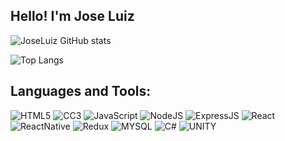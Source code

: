 ## Hello! I'm Jose Luiz

![JoseLuiz GitHub stats](https://github-readme-stats.vercel.app/api?username=JoseLuizjl&show_icons=true&theme=tokyonight)

![Top Langs](https://github-readme-stats.vercel.app/api/top-langs/?username=JoseLuizjl&layout=compact)

## Languages and Tools:
<div style="display: inline_block">
    <img alt="HTML5" src="https://img.shields.io/badge/HTML-239120?style=for-the-badge&logo=html5&logoColor=white" />
    <img alt="CC3" src="https://img.shields.io/badge/CSS-3498DB?&style=for-the-badge&logo=css3&logoColor=white" />
    <img alt="JavaScript" src="https://img.shields.io/badge/JavaScript-F7DF1E?style=for-the-badge&logo=javascript&logoColor=black" />
    <img alt="NodeJS" src="https://img.shields.io/badge/Node.js-43853D?style=for-the-badge&logo=node.js&logoColor=white](https://img.shields.io/badge/Node.js-43853D?style=for-the-badge&logo=node.js&logoColor=white)" />
    <img alt="ExpressJS" src="https://img.shields.io/badge/Express.js-404D59?style=for-the-badge"/>
    <img alt="React" src="https://img.shields.io/badge/React-20232A?style=for-the-badge&logo=react&logoColor=61DAFB" />
    <img alt="ReactNative" src="https://img.shields.io/badge/React_Native-20232A?style=for-the-badge&logo=react&logoColor=61DAFB" />
    <img alt="Redux" src="https://img.shields.io/badge/Redux-593D88?style=for-the-badge&logo=redux&logoColor=white" />
    <img alt="MYSQL" src="https://img.shields.io/badge/MySQL-204d69?style=for-the-badge&logo=mysql&logoColor=white" />
    <img alt="C#" src="https://img.shields.io/badge/C%23-5f4f7f?style=for-the-badge&logo=c-sharp&logoColor=white" />
    <img alt="UNITY" src="https://img.shields.io/badge/Unity-100000?style=for-the-badge&logo=unity&logoColor=white" />
</div>
